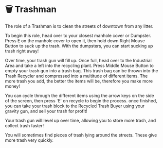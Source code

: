 # 🗑 Trashman

The role of a Trashman is to clean the streets of downtown from any litter.

To begin this role, head over to your closest manhole cover or Dumpster. Press E on the manhole cover to open it, then hold down Right Mouse Button to suck up the trash. With the dumpsters, you can start sucking up trash right away!

Over time, your trash gun will fill up. Once full, head over to the Industrial Area and take a left into the recycling plant. Press Middle Mouse Button to empty your trash gun into a trash bag. This trash bag can be thrown into the Trash Recycler and compressed into a multitude of different items. The more trash you add, the better the items will be, therefore you make more money!



You can cycle through the different items using the arrow keys on the side of the screen, then press 'E' on recycle to begin the process. once finished, you can take your trash block to the Recycled Trash Buyer using your gravity gun, and sell your trash for profit!



Your trash gun will level up over time, allowing you to store more trash, and collect trash faster!



You will sometimes find pieces of trash lying around the streets. These give more trash very quickly.
